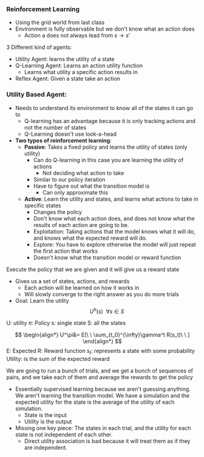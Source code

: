 ### Reinforcement Learning
* Using the grid world from last class
* Environment is fully observable but we don't know what an action does
	* Action a does not always lead from $s\rightarrow s\prime$
 
3 Different kind of agents:
* Utility Agent: learns the utility of a state
* Q-Learning Agent: Learns an action utility function
	* Learns what utility a specific action results in
* Reflex Agent: Given a state take an action

### Utility Based Agent:
* Needs to understand its environment to know all of the states it can go to
	* Q-learning has an advantage because it is only tracking actions and not the number of states
	* Q-Learning doesn't use look-a-head
* **Two types of reinforcement learning**:
	* **Passive**: Takes a fixed policy and learns the utility of states (only utility)
		* Can do Q-learning in this case you are learning the utility of actions
			* Not deciding what action to take
		* Similar to our policy iteration
		* Have to figure out what the transition model is
			* Can only approximate this
	* **Active**: Learn the utility and states, and learns what actions to take in specific states
		* Changes the policy
		* Don't know what each action does, and does not know what the results of each action are going to be.
		* Exploitation: Taking actions that the model knows what it will do, and knows what the expected reward will do.
		* Explore: You have to explore otherwise the model will just repeat the first action that works
		* Doesn't know what the transition model or reward function

Execute the policy that we are given and it will give us a reward state
* Gives us a set of states, actions, and rewards 
	* Each action will be learned on how it works in
	* Will slowly converge to the right answer as you do more trials
* Goal: Learn the utility
$$U^\pi(s) \ \ \forall s \in S$$

U: utility
$\pi$: Policy
s: single state
S: all the states

$$
\begin{align*}
	U^\pi&= E[\ \ \sum_{t_0}^{\infty}\gamma^t R(s_t)\ \ ]
\end{align*}
$$ 
E: Expected
R: Reward function
$s_t$: represents a state with some probability
Utility: is the sum of the expected reward

We are going to run a bunch of trials, and we get a bunch of sequences of pairs, and we take each of them and average the rewards to get the policy
* Essentially supervised learning because we aren't guessing anything. We aren't learning the transition model. We have a simulation and the expected utility for the state is the average of the utility of each simulation.
	* State is the input
	* Utility is the output
* Missing one key piece: The states in each trial, and the utility for each state is not independent of each other.
	* Direct utility association is bad because it will treat them as if they are independent.